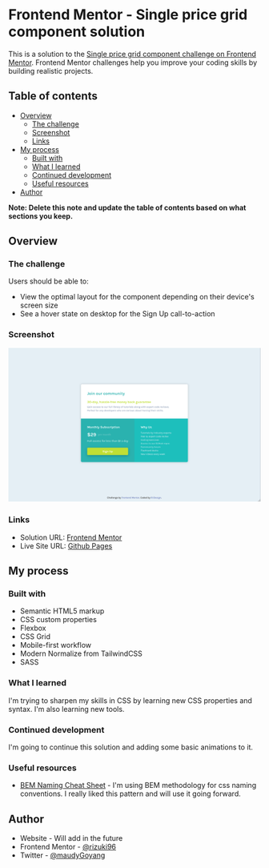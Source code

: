 # Frontend Mentor - Single price grid component solution

This is a solution to the [Single price grid component challenge on Frontend Mentor](https://www.frontendmentor.io/challenges/single-price-grid-component-5ce41129d0ff452fec5abbbc). Frontend Mentor challenges help you improve your coding skills by building realistic projects.

## Table of contents

- [Overview](#overview)
  - [The challenge](#the-challenge)
  - [Screenshot](#screenshot)
  - [Links](#links)
- [My process](#my-process)
  - [Built with](#built-with)
  - [What I learned](#what-i-learned)
  - [Continued development](#continued-development)
  - [Useful resources](#useful-resources)
- [Author](#author)

**Note: Delete this note and update the table of contents based on what sections you keep.**

## Overview

### The challenge

Users should be able to:

- View the optimal layout for the component depending on their device's screen size
- See a hover state on desktop for the Sign Up call-to-action

### Screenshot

![](./screenshot.png)

### Links

- Solution URL: [Frontend Mentor](https://www.frontendmentor.io/solutions/responsive-grid-component-html-css-little-js-V2WuyYQxQ)
- Live Site URL: [Github Pages](https://rizuki96.github.io/frontend_mentor_single_price_grid_component)

## My process

### Built with

- Semantic HTML5 markup
- CSS custom properties
- Flexbox
- CSS Grid
- Mobile-first workflow
- Modern Normalize from TailwindCSS
- SASS

### What I learned

I'm trying to sharpen my skills in CSS by learning new CSS properties and syntax. I'm also learning new tools.

### Continued development

I'm going to continue this solution and adding some basic animations to it.

### Useful resources

- [BEM Naming Cheat Sheet](https://9elements.com/bem-cheat-sheet) - I'm using BEM methodology for css naming conventions. I really liked this pattern and will use it going forward.

## Author

- Website - Will add in the future
- Frontend Mentor - [@rizuki96](https://www.frontendmentor.io/profile/rizuki96)
- Twitter - [@maudyGoyang](https://twitter.com/maudyGoyang)
